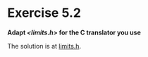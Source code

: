 # Exercise 5.2
__Adapt *<limits.h>* for the C translator you use__

The solution is at [limits.h](limits.h).
